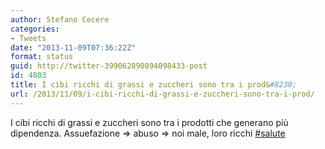 ```yaml
---
author: Stefano Cecere
categories:
- Tweets
date: "2013-11-09T07:36:22Z"
format: status
guid: http://twitter-399062890894098433-post
id: 4803
title: I cibi ricchi di grassi e zuccheri sono tra i prod&#8230;
url: /2013/11/09/i-cibi-ricchi-di-grassi-e-zuccheri-sono-tra-i-prod/
---
```


I cibi ricchi di grassi e zuccheri sono tra i prodotti che generano più dipendenza. Assuefazione => abuso => noi male, loro ricchi [#salute](http://twitter.com/search?q=%23salute)